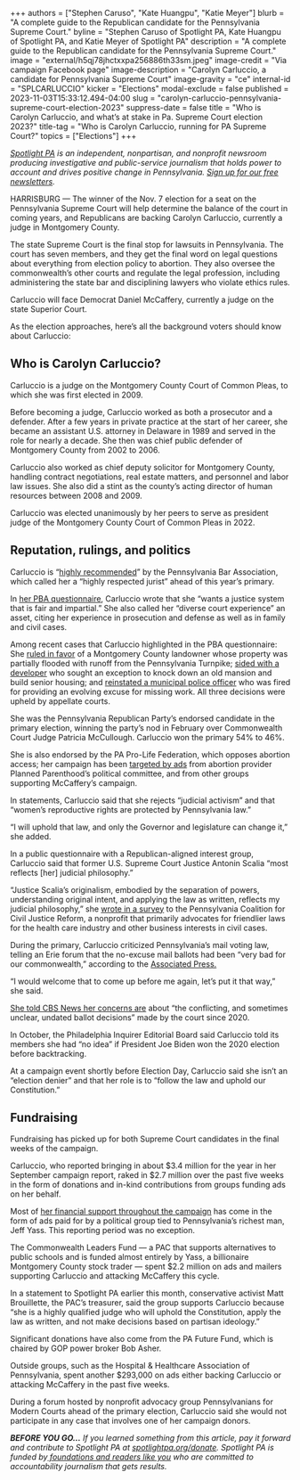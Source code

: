 +++
authors = ["Stephen Caruso", "Kate Huangpu", "Katie Meyer"]
blurb = "A complete guide to the Republican candidate for the Pennsylvania Supreme Court."
byline = "Stephen Caruso of Spotlight PA, Kate Huangpu of Spotlight PA, and Katie Meyer of Spotlight PA"
description = "A complete guide to the Republican candidate for the Pennsylvania Supreme Court."
image = "external/h5qj78jhctxxpa256886th33sm.jpeg"
image-credit = "Via campaign Facebook page"
image-description = "Carolyn Carluccio, a candidate for Pennsylvania Supreme Court"
image-gravity = "ce"
internal-id = "SPLCARLUCCIO"
kicker = "Elections"
modal-exclude = false
published = 2023-11-03T15:33:12.494-04:00
slug = "carolyn-carluccio-pennsylvania-supreme-court-election-2023"
suppress-date = false
title = "Who is Carolyn Carluccio, and what’s at stake in Pa. Supreme Court election 2023?"
title-tag = "Who is Carolyn Carluccio, running for PA Supreme Court?"
topics = ["Elections"]
+++

<a href="https://www.spotlightpa.org/"><em>Spotlight PA</em></a><em> is an independent, nonpartisan, and nonprofit newsroom producing investigative and public-service journalism that holds power to account and drives positive change in Pennsylvania. </em><a href="https://www.spotlightpa.org/newsletters"><em>Sign up for our free newsletters</em></a><em>.</em>

HARRISBURG — The winner of the Nov. 7 election for a seat on the Pennsylvania Supreme Court will help determine the balance of the court in coming years, and Republicans are backing Carolyn Carluccio, currently a judge in Montgomery County.

The state Supreme Court is the final stop for lawsuits in Pennsylvania. The court has seven members, and they get the final word on legal questions about everything from election policy to abortion. They also oversee the commonwealth’s other courts and regulate the legal profession, including administering the state bar and disciplining lawyers who violate ethics rules.

Carluccio will face Democrat Daniel McCaffery, currently a judge on the state Superior Court.

As the election approaches, here’s all the background voters should know about Carluccio:

<script src="https://www.spotlightpa.org/embed.js" async></script><div data-spl-embed-version="1" data-spl-src="https://www.spotlightpa.org/embeds/newsletter/"></div>

## Who is Carolyn Carluccio?

Carluccio is a judge on the Montgomery County Court of Common Pleas, to which she was first elected in 2009.

Before becoming a judge, Carluccio worked as both a prosecutor and a defender. After a few years in private practice at the start of her career, she became an assistant U.S. attorney in Delaware in 1989 and served in the role for nearly a decade. She then was chief public defender of Montgomery County from 2002 to 2006.

Carluccio also worked as chief deputy solicitor for Montgomery County, handling contract negotiations, real estate matters, and personnel and labor law issues. She also did a stint as the county’s acting director of human resources between 2008 and 2009.

Carluccio was elected unanimously by her peers to serve as president judge of the Montgomery County Court of Common Pleas in 2022.

## Reputation, rulings, and politics

Carluccio is “<a href="https://www.pabar.org/site/For-Lawyers/Committees-Commissions/Judicial-Evaluation/Resources/JEC-Ratings/2023/Supreme-Court">highly recommended</a>” by the Pennsylvania Bar Association, which called her a “highly respected jurist” ahead of this year’s primary.

In <a href="https://web.archive.org/20230314064014/https://www.pabar.org/public/news%20releases/23jec/CarolynCarluccioSupreme.pdf">her PBA questionnaire</a>, Carluccio wrote that she “wants a justice system that is fair and impartial.” She also called her “diverse court experience” an asset, citing her experience in prosecution and defense as well as in family and civil cases.

Among recent cases that Carluccio highlighted in the PBA questionnaire: She <a href="https://www.pacourts.us/assets/opinions/Commonwealth/out/235CD18_1-7-19.pdf?cb=1">ruled in favor</a> of a Montgomery County landowner whose property was partially flooded with runoff from the Pennsylvania Turnpike; <a href="https://law.justia.com/cases/pennsylvania/commonwealth-court/2017/1317-c-d-2016.html">sided with a developer</a> who sought an exception to knock down an old mansion and build senior housing; and <a href="https://casetext.com/case/johnson-v-lansdale-borough-lansdale-borough-civil-serv-commn-4">reinstated a municipal police officer</a> who was fired for providing an evolving excuse for missing work. All three decisions were upheld by appellate courts.

She was the Pennsylvania Republican Party’s endorsed candidate in the primary election, winning the party’s nod in February over Commonwealth Court Judge Patricia McCullough. Carluccio won the primary 54% to 46%.

She is also endorsed by the PA Pro-Life Federation, which opposes abortion access; her campaign has been <a href="https://www.penncapital-star.com/blog/planned-parenthood-focusing-on-pennsylvanias-supreme-court-race-in-new-ad/">targeted by ads</a> from abortion provider Planned Parenthood’s political committee, and from other groups supporting McCaffery’s campaign.

In statements, Carluccio said that she rejects “judicial activism” and that “women’s reproductive rights are protected by Pennsylvania law.”

“I will uphold that law, and only the Governor and legislature can change it,” she added.

In a public questionnaire with a Republican-aligned interest group, Carluccio said that former U.S. Supreme Court Justice Antonin Scalia “most reflects \[her\] judicial philosophy.”

“Justice Scalia’s originalism, embodied by the separation of powers, understanding original intent, and applying the law as written, reflects my judicial philosophy,” she <a href="https://paforciviljusticereform.org/wp-content/uploads/2023/03/Carluccio-Questionnaire-Response.pdf">wrote in a survey</a> to the Pennsylvania Coalition for Civil Justice Reform, a nonprofit that primarily advocates for friendlier laws for the health care industry and other business interests in civil cases.

During the primary, Carluccio criticized Pennsylvania’s mail voting law, telling an Erie forum that the no-excuse mail ballots had been “very bad for our commonwealth,” according to the <a href="https://apnews.com/article/republicans-pennsylvania-supreme-court-primary-election-e8c7cc64978a8ef01a4ab84c43e13a1b">Associated Press.</a>

“I would welcome that to come up before me again, let’s put it that way,” she said.

<a href="https://www.cbsnews.com/philadelphia/news/pennsylvania-primary-election-supreme-court-gop-direction-presidential-battleground/">She told CBS News her concerns are</a> about “the conflicting, and sometimes unclear, undated ballot decisions” made by the court since 2020.

In October, the Philadelphia Inquirer Editorial Board said Carluccio told its members she had “no idea” if President Joe Biden won the 2020 election before backtracking.

At a campaign event shortly before Election Day, Carluccio said she isn’t an “election denier” and that her role is to “follow the law and uphold our Constitution.”

## Fundraising

Fundraising has picked up for both Supreme Court candidates in the final weeks of the campaign.

Carluccio, who reported bringing in about $3.4 million for the year in her September campaign report, raked in $2.7 million over the past five weeks in the form of donations and in-kind contributions from groups funding ads on her behalf.

Most of <a href="https://www.spotlightpa.org/news/2023/10/pennsylvania-judicial-court-elections-jeff-yass-campaign-finance/">her financial support throughout the campaign</a> has come in the form of ads paid for by a political group tied to Pennsylvania’s richest man, Jeff Yass. This reporting period was no exception.

<script src="https://www.spotlightpa.org/embed.js" async></script><div data-spl-embed-version="1" data-spl-src="https://www.spotlightpa.org/embeds/donate/"></div>

The Commonwealth Leaders Fund — a PAC that supports alternatives to public schools and is funded almost entirely by Yass, a billionaire Montgomery County stock trader — spent $2.2 million on ads and mailers supporting Carluccio and attacking McCaffery this cycle.

In a statement to Spotlight PA earlier this month, conservative activist Matt Brouillette, the PAC’s treasurer, said the group supports Carluccio because “she is a highly qualified judge who will uphold the Constitution, apply the law as written, and not make decisions based on partisan ideology.”

Significant donations have also come from the PA Future Fund, which is chaired by GOP power broker Bob Asher.

Outside groups, such as the Hospital &amp; Healthcare Association of Pennsylvania, spent another $293,000 on ads either backing Carluccio or attacking McCaffery in the past five weeks.

During a forum hosted by nonprofit advocacy group Pennsylvanians for Modern Courts ahead of the primary election, Carluccio said she would not participate in any case that involves one of her campaign donors.

<strong><em>BEFORE YOU GO…</em></strong><em> If you learned something from this article, pay it forward and contribute to Spotlight PA at </em><a href="http://spotlightpa.org/donate"><em>spotlightpa.org/donate</em></a><em>. Spotlight PA is funded by</em><a href="https://www.spotlightpa.org/support"><em> foundations and readers like you</em></a><em> who are committed to accountability journalism that gets results.</em>


